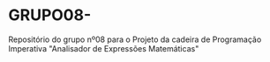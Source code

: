 # GRUPO08-
Repositório do grupo nº08 para o Projeto da cadeira de Programação Imperativa "Analisador de Expressões Matemáticas"
